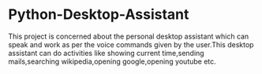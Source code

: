 # Python-Desktop-Assistant
This project is concerned about the personal desktop assistant which can speak and work as per the voice commands given by the user.This desktop assistant can do activities like showing current time,sending mails,searching wikipedia,opening google,opening youtube etc.

